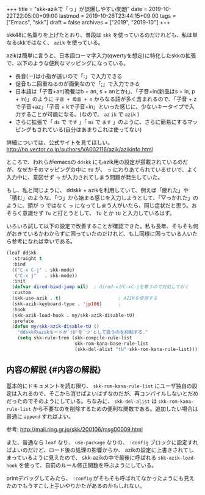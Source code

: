 +++
title = "skk-azikで「っ」が誤爆しやすい問題"
date = 2019-10-22T22:05:00+09:00
lastmod = 2019-10-26T23:44:15+09:00
tags = ["Emacs", "skk"]
draft = false
archives = ["2019", "2019-10"]
+++

skk48に名乗りを上げたとおり、普段は `skk` を使っているのだけれども、私は単なるskkではなく、 `azik` を使っている。

azikは簡単に言うと、日本語ローマ字入力(qwertyを想定)に特化したskkの拡張で、以下のような便利なマッピングになっている。

-   長音(ー)は小指が遠いので「:」で入力できる
-   促音も二回重ねるのが面倒なので「;」で入力できる
-   日本語は「子音+an(晩餐はb + an, s + anとか)」、「子音+in(新品はs + in, p + in)」のように `子音 + 母音 + n` からなる語が多く含まれるので、「子音 + zで子音+az」「子音 + kで子音+in」といった感じに、少ないキータイプで入力することが可能になる。(なので、 `az` `ik` で `azik` )
-   さらに拡張で「 `ds` で `です` 」「 `ms` で `ます` 」のように、さらに簡易にするマッピングもされている(自分はあまりこれは使ってない)

詳細については、公式サイトを見てほしい。
<http://hp.vector.co.jp/authors/VA002116/azik/azikinfo.html>

ところで、われらがemacsの `ddskk` にもazik用の設定が搭載されているのだが、なぜかそのマッピングの中に `tU` が、 `っ` にわりあてられているせいで、よく入力中に、意図せず `っ` が入力されてしまう問題が発生していた。

もし、私と同じように、 ddskk + azikを利用していて、例えば「疲れた」や「積む」のような、「つ」から始まる感じを入力しようとして、「▽っかれた」のように、頭が `つ` ではなく `っ` になってしまう人がいたら、同じ症状だと思う。おそらく意識せず `Tu` と打とうとして、 `TU` とか `tU` と入力しているはず。

いろいろ試して以下の設定で改善することが確認できた。私も長年、そもそも何がおきているかわからずに困っていたのだけれど、もし同様に困っている人いたら参考になれば幸いである。

```lisp
(leaf ddskk
  :straight t
  :bind
  (("C-x C-j" . skk-mode)
   ("C-x j"   . skk-mode))
  :init
  (defvar dired-bind-jump nil)  ; dired-xがC-xC-jを奪うので対処しておく
  :custom
  (skk-use-azik . t)                     ; AZIKを使用する
  (skk-azik-keyboard-type . 'jp106)      ;
  :hook
  (skk-azik-load-hook . my/skk-azik-disable-tU)
  :preface
  (defun my/skk-azik-disable-tU ()
    "ddskkのazikモードが`tU'を`つ'として扱うのを抑制する."
    (setq skk-rule-tree (skk-compile-rule-list
                         skk-rom-kana-base-rule-list
                         (skk-del-alist "tU" skk-rom-kana-rule-list)))))
```


## 内容の解説 {#内容の解説}

基本的にドキュメントを読む限り、 `skk-rom-kana-rule-list` にユーザ独自の設定は入れるので、そこから消せばよいはずなのだが、再コンパイルしないとだめだったのでそのようにしている。ちなみに、 `skk-del-alist` は `skk-rom-kana-rule-list` から不要なのを削除するための便利な関数である。追加したい場合は普通に `append` すればよい。

参考: <http://mail.ring.gr.jp/skk/200106/msg00009.html>

また、普通なら `leaf` なり、 `use-package` なりの、 `:config` ブロックに設定すればよいのだけど、ロード後の処理の影響からか、 azikの設定に上書きされてしまっているように見えたので、
skk-azikの中で最後に呼ばれる `skk-azik-load-hook` を使って、自前のルール修正関数を呼ぶようにしている。

printデバッグしてみたら、 `:config` がそもそも呼ばれてなかったようにも見えたのでもうすこし上手いやりかたがあるのかもしれない。
